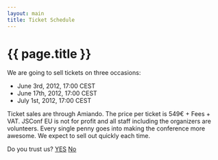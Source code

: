```yaml
---
layout: main
title: Ticket Schedule
---
```


# {{ page.title }}

We are going to sell tickets on three occasions:

* June 3rd, 2012, 17:00 CEST
* June 17th, 2012, 17:00 CEST
* July 1st, 2012, 17:00 CEST

Ticket sales are through Amiando. The price per ticket is 549€ + Fees + VAT.
JSConf EU is not for profit and all staff including the organizers are volunteers.
Every single penny goes into making the conference more awesome.
We expect to sell out quickly each time.

Do you trust us?
<a href="http://de.amiando.com/jsconfeu2012.html">YES</a>
<a href="http://www.cebit.de" rel=nofollow>No</a>
